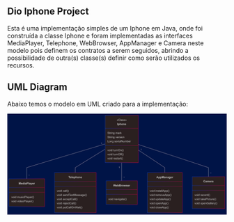 ## Dio Iphone Project

Esta é uma implementação simples de um Iphone em Java, onde foi construída a classe Iphone e foram implementadas as interfaces MediaPlayer, Telephone, WebBrowser, AppManager e Camera neste modelo pois definem os contratos a serem seguidos, abrindo a possibilidade de outra(s) classe(s) definir como serão utilizados os recursos.

## UML Diagram

Abaixo temos o modelo em UML criado para a implementação:

![UML](assets/uml-diagram.png)
